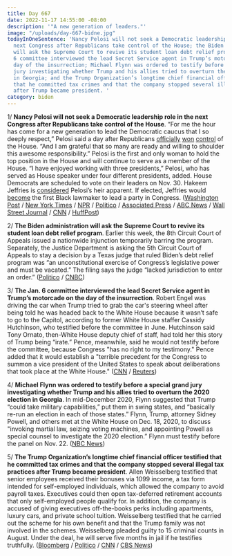```yaml
---
title: Day 667
date: 2022-11-17 14:55:00 -08:00
description: '"A new generation of leaders."'
image: "/uploads/day-667-bidne.jpg"
todayInOneSentence: 'Nancy Pelosi will not seek a Democratic leadership role in the
  next Congress after Republicans take control of the House; the Biden administration
  will ask the Supreme Court to revive its student loan debt relief program; the Jan.
  6 committee interviewed the lead Secret Service agent in Trump’s motorcade on the
  day of the insurrection; Michael Flynn was ordered to testify before a special grand
  jury investigating whether Trump and his allies tried to overturn the 2020 election
  in Georgia; and the Trump Organization’s longtime chief financial officer testified
  that he committed tax crimes and that the company stopped several illegal tax practices
  after Trump became president. '
category: biden
---
```


1/ **Nancy Pelosi will not seek a Democratic leadership role in the next Congress after Republicans take control of the House**. “For me the hour has come for a new generation to lead the Democratic caucus that I so deeply respect,” Pelosi said a day after Republicans [officially](https://apnews.com/article/2022-midterm-elections-house-control-79475a4fc11e4375cd0dded651b9eede) [won](https://www.nbcnews.com/politics/2022-election/republicans-win-control-house-nbc-news-projects-overtaking-democrats-s-rcna57223) [control](https://www.nytimes.com/live/2022/11/16/us/election-news-results) of the House. “And I am grateful that so many are ready and willing to shoulder this awesome responsibility.” Pelosi is the first and only woman to hold the top position in the House and will continue to serve as a member of the House. “I have enjoyed working with three presidents,” Pelosi, who has served as House speaker under four different presidents, added. House Democrats are scheduled to vote on their leaders on Nov. 30. Hakeem Jeffries is [considered](https://www.reuters.com/world/us/hakeem-jeffries-favored-lead-us-house-democrats-after-pelosi-exit-2022-11-17/) Pelosi’s heir apparent. If elected, Jeffries would [become](https://www.washingtonpost.com/politics/2022/11/17/hakeem-jeffries-pelosi-house/) the first Black lawmaker to lead a party in Congress. ([Washington Post](https://www.washingtonpost.com/politics/2022/11/17/nancy-pelosi-house-speaker/) / [New York Times](https://www.nytimes.com/live/2022/11/17/us/election-news-results) / [NPR](https://www.npr.org/2022/11/17/1133397685/house-speaker-pelosi-step-down) / [Politico](https://www.politico.com/news/2022/11/17/pelosi-first-woman-speaker-to-depart-dem-leadership-in-seismic-shift-00069222) / [Associated Press](https://apnews.com/article/nancy-pelosi-house-future-plans-updates-3839ff31c605efa0ec1ee4ff004b72d2) / [ABC News](https://abcnews.go.com/Politics/pelosi-stepping-house-democratic-leadership/story?id=93477584) / [Wall Street Journal](https://www.wsj.com/articles/house-control-undecided-with-republicans-one-seat-shy-11668620031?mod=article_inline) / [CNN](https://www.cnn.com/2022/11/17/politics/nancy-pelosi-house-speaker-democrats-future/index.html) / [HuffPost](https://www.huffpost.com/entry/nancy-pelosi-donald-trump_n_6376708be4b07a02ca80fef4))

2/ **The Biden administration will ask the Supreme Court to revive its student loan debt relief program**. Earlier this week, the 8th Circuit Court of Appeals issued a nationwide injunction temporarily barring the program. Separately, the Justice Department is asking the 5th Circuit Court of Appeals to stay a decision by a Texas judge that ruled Biden’s debt relief program was “an unconstitutional exercise of Congress’s legislative power and must be vacated.” The filing says the judge “lacked jurisdiction to enter an order.” ([Politico](https://www.politico.com/news/2022/11/10/judge-strikes-student-debt-relief-00066413) / [CNBC](https://www.cnbc.com/2022/11/17/biden-administration-will-ask-supreme-court-to-allow-student-loan-debt-relief-program-to-resume.html))

3/ **The Jan. 6 committee interviewed the lead Secret Service agent in Trump’s motorcade on the day of the insurrection**. Robert Engel was driving the car when Trump tried to grab the car's steering wheel after being told he was headed back to the White House because it wasn’t safe to go to the Capitol, according to former White House staffer Cassidy Hutchinson, who testified before the committee in June. Hutchinson said Tony Ornato, then-White House deputy chief of staff, had told her this story of Trump being “irate.” Pence, meanwhile, said he would not testify before the committee, because Congress "has no right to my testimony." Pence added that it would establish a "terrible precedent for the Congress to summon a vice president of the United States to speak about deliberations that took place at the White House." ([CNN](https://www.cnn.com/2022/11/17/politics/january-6-robert-engel/index.html) / [Reuters](https://www.reuters.com/world/us/pence-says-he-will-not-testify-before-us-house-jan-6-panel-2022-11-16/))

4/ **Michael Flynn was ordered to testify before a special grand jury investigating whether Trump and his allies tried to overturn the 2020 election in Georgia**. In mid-December 2020, Flynn suggested that Trump “could take military capabilities,” put them in swing states, and “basically re-run an election in each of those states.” Flynn, Trump, attorney Sidney Powell, and others met at the White House on Dec. 18, 2020, to discuss "invoking martial law, seizing voting machines, and appointing Powell as special counsel to investigate the 2020 election.” Flynn must testify before the panel on Nov. 22. ([NBC News](https://www.nbcnews.com/politics/2020-election/michael-flynn-ordered-testify-trump-election-interference-probe-rcna57450))

5/ **The Trump Organization’s longtime chief financial officer testified that he committed tax crimes and that the company stopped several illegal tax practices after Trump became president**. Allen Weisselberg testified that senior employees received their bonuses via 1099 income, a tax form intended for self-employed individuals, which allowed the company to avoid payroll taxes. Executives could then open tax-deferred retirement accounts that only self-employed people qualify for.  In addition, the company is accused of giving executives off-the-books perks including apartments, luxury cars, and private school tuition. Weisselberg testified that he carried out the scheme for his own benefit and that the Trump family was not involved in the schemes. Weisselberg pleaded guilty to 15 criminal counts in August. Under the deal, he will serve five months in jail if he testifies truthfully. ([Bloomberg](https://www.bloomberg.com/news/articles/2022-11-17/trump-ex-cfo-tells-jury-he-cheated-on-taxes-together-with-firm?srnd=premium-canada&sref=MIBMEEoj) / [Politico](https://www.politico.com/news/2022/11/17/trump-org-illegal-cfo-testifies-00069213) / [CNN](https://www.cnn.com/2022/11/17/politics/allen-weisselberg-trump-organization-trial/) / [CBS News](https://www.cbsnews.com/news/trump-organization-trial-fraud-scheme-allen-weisselberg-testifies/))